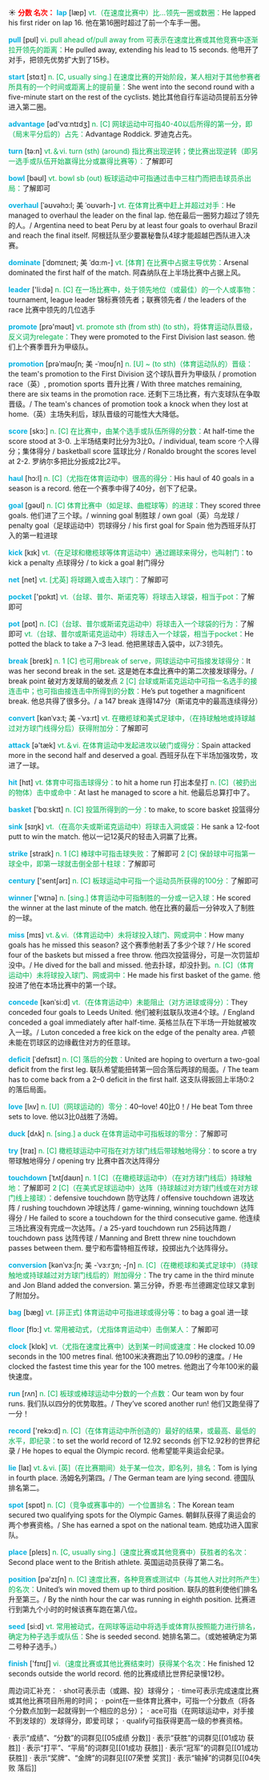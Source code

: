 ☀ <font color="red">**分数 名次：**</font>
<font color="sky blue">**lap**</font> [læp] 
<font color="#00b050">vt.（在速度比赛中）比…领先一圈或数圈：</font>He lapped his first rider on lap 16. 他在第16圈时超过了前一个车手一圈。

<font color="sky blue">**pull**</font> [pʊl] 
<font color="#00b050">vi. pull ahead of/pull away from 可表示在速度比赛或其他竞赛中逐渐拉开领先的距离：</font>He pulled away, extending his lead to 15 seconds. 他甩开了对手，把领先优势扩大到了15秒。
           
<font color="sky blue">**start**</font> [stɑːt] 
<font color="#00b050">n. [C, usually sing.] 在速度比赛的开始阶段，某人相对于其他参赛者所具有的一个时间或距离上的提前量：</font>She went into the second round with a five-minute start on the rest of the cyclists. 她比其他自行车运动员提前五分钟进入第二圈。

<font color="sky blue">**advantage**</font> [əd'vɑːntɪdӡ] 
<font color="#00b050">n. [C] 网球运动中可指40-40以后所得的第一分，即（局末平分后的）占先：</font>Advantage Roddick. 罗迪克占先。

<font color="sky blue">**turn**</font> [tə:n] 
<font color="#00b050">vt.＆vi. turn (sth) (around) 指比赛出现逆转；使比赛出现逆转（即另一选手或队伍开始赢得比分或赢得比赛等）：</font>了解即可

<font color="sky blue">**bowl**</font> [bəʊl] 
<font color="#00b050">vt. bowl sb (out) 板球运动中可指通过击中三柱门而把击球员杀出局：</font>了解即可
  
<font color="sky blue">**overhaul**</font> [ˈəʊvəhɔ:l; 美 ˈoʊvərh-]
<font color="#00b050">vt. 在体育比赛中赶上并超过对手：</font>He managed to overhaul the leader on the final lap. 他在最后一圈努力超过了领先的人。/ Argentina need to beat Peru by at least four goals to overhaul Brazil and reach the final itself. 阿根廷队至少要赢秘鲁队4球才能超越巴西队进入决赛。         

<font color="sky blue">**dominate**</font> [ˈdɒmɪneɪt; 美 ˈdɑ:m-]
<font color="#00b050">vt. [体育] 在比赛中占据主导优势：</font>Arsenal dominated the first half of the match. 阿森纳队在上半场比赛中占据上风。

<font color="sky blue">**leader**</font> ['li:də] 
<font color="#00b050">n. [C] 在一场比赛中，处于领先地位（或最佳）的一个人或事物：</font>tournament, league leader 锦标赛领先者；联赛领先者 / the leaders of the race 比赛中领先的几位选手

<font color="sky blue">**promote**</font> [prə'məʊt] 
<font color="#00b050">vt. promote sth (from sth) (to sth)，将体育运动队晋级，反义词为relegate：</font>They were promoted to the First Division last season. 他们上个赛季晋升为甲级队。
           
<font color="sky blue">**promotion**</font> [prəˈməʊʃn; 美 -ˈmoʊʃn]
<font color="#00b050">n. [U] ~ (to sth)（体育运动队的）晋级：</font>the team's promotion to the First Division 这个球队晋升为甲级队 / promotion race（英）, promotion sports 晋升比赛 / With three matches remaining, there are six teams in the promotion race. 还剩下三场比赛，有六支球队在争取晋级。/ The team's chances of promotion took a knock when they lost at home.（英）主场失利后，球队晋级的可能性大大降低。

<font color="sky blue">**score**</font> [skɔ:] 
<font color="#00b050">n. [C] 在比赛中，由某个选手或队伍所得的分数：</font>At half-time the score stood at 3-0. 上半场结束时比分为3比0。/ individual, team score 个人得分；集体得分 / basketball score 篮球比分 / Ronaldo brought the scores level at 2-2. 罗纳尔多把比分扳成2比2平。
           
<font color="sky blue">**haul**</font> [hɔ:l]
<font color="#00b050">n. [C]（尤指在体育运动中）很高的得分：</font>His haul of 40 goals in a season is a record. 他在一个赛季中得了40分，创下了纪录。

<font color="sky blue">**goal**</font> [ɡəʊl] 
<font color="#00b050">n. [C] 体育比赛中（如足球、曲棍球等）的进球：</font>They scored three goals. 他们进了三个球。/ winning goal 制胜球 / own goal（英）乌龙球 / penalty goal（足球运动中）罚球得分 / his first goal for Spain 他为西班牙队打入的第一粒进球

<font color="sky blue">**kick**</font> [kɪk] 
<font color="#00b050">vt.（在足球和橄榄球等体育运动中）通过踢球来得分，也叫射门：</font>to kick a penalty 点球得分 / to kick a goal 射门得分

<font color="sky blue">**net**</font> [net] 
<font color="#00b050">vt. [尤英] 将球踢入或击入球门：</font>了解即可

<font color="sky blue">**pocket**</font> ['pɒkɪt] 
<font color="#00b050">vt.（台球、普尔、斯诺克等）将球击入球袋，相当于pot：</font>了解即可

<font color="sky blue">**pot**</font> [pɒt] 
<font color="#00b050">n. [C]（台球、普尔或斯诺克运动中）将球击入一个球袋的行为：</font>了解即可 <font color="#00b050">vt.（台球、普尔或斯诺克运动中）将球击入一个球袋，相当于pocket：</font>He potted the black to take a 7–3 lead. 他把黑球击入袋中，以7:3领先。

<font color="sky blue">**break**</font> [breɪk] 
<font color="#00b050">n. 1 [C] 也可用break of serve，网球运动中可指接发球得分：</font>It was her second break in the set. 这是她在本盘比赛中的第二次接发球得分。/ break point 破对方发球局的破发点 <font color="#00b050">2 [C] 台球或斯诺克运动中可指一名选手的接连击中；也可指由接连击中所得到的分数：</font>He’s put together a magnificent break. 他总共得了很多分。/ a 147 break 连得147分（斯诺克中的最高连续得分）
           
<font color="sky blue">**convert**</font> [kənˈvɜ:t; 美 -ˈvɜ:rt]
<font color="#00b050">vt. 在橄榄球和美式足球中，（在持球触地或持球越过对方球门线得分后）获得附加分：</font>了解即可

<font color="sky blue">**attack**</font> [ə'tæk] 
<font color="#00b050">vt.＆vi. 在体育运动中发起进攻以破门或得分：</font>Spain attacked more in the second half and deserved a goal. 西班牙队在下半场加强攻势，攻进了一球。

<font color="sky blue">**hit**</font> [hɪt] 
<font color="#00b050">vt. 体育中可指击球得分：</font>to hit a home run 打出本垒打 <font color="#00b050">n. [C]（被扔出的物体）击中或命中：</font>At last he managed to score a hit. 他最后总算打中了。

<font color="sky blue">**basket**</font> ['bɑːskɪt] 
<font color="#00b050">n. [C] 投篮所得到的一分：</font>to make, to score basket 投篮得分

<font color="sky blue">**sink**</font> [sɪŋk] 
<font color="#00b050">vt.（在高尔夫或斯诺克运动中）将球击入洞或袋：</font>He sank a 12-foot putt to win the match. 他以一记12英尺的轻击入洞赢了比赛。

<font color="sky blue">**strike**</font> [straɪk] 
<font color="#00b050">n. 1 [C] 棒球中可指击球失败：</font>了解即可 <font color="#00b050">2 [C] 保龄球中可指第一球全中，即第一球就击倒全部十柱球：</font>了解即可

<font color="sky blue">**century**</font> ['sentʃərɪ] 
<font color="#00b050">n. [C] 板球运动中可指一个运动员所获得的100分：</font>了解即可

<font color="sky blue">**winner**</font> ['wɪnə] 
<font color="#00b050">n. [sing.] 体育运动中可指制胜的一分或一记入球：</font>He scored the winner at the last minute of the match. 他在比赛的最后一分钟攻入了制胜的一球。

<font color="sky blue">**miss**</font> [mɪs] 
<font color="#00b050">vt.＆vi.（体育运动中）未将球投入球门、网或洞中：</font>How many goals has he missed this season? 这个赛季他射丢了多少个球？/ He scored four of the baskets but missed a free throw. 他四次投篮得分，可是一次罚篮却没中。/ He dived for the ball and missed. 他去扑球，却没扑到。<font color="#00b050">n. [C]（体育运动中）未将球投入球门、网或洞中：</font>He made his first basket of the game. 他投进了他在本场比赛中的第一个球。
           
<font color="sky blue">**concede**</font> [kənˈsi:d]
<font color="#00b050">vt.（在体育运动中）未能阻止（对方进球或得分）：</font>They conceded four goals to Leeds United. 他们被利兹联队攻进4个球。/ England conceded a goal immediately after half-time. 英格兰队在下半场一开始就被攻入一球。/ Luton conceded a free kick on the edge of the penalty area. 卢顿未能在罚球区的边缘截住对方的任意球。
           
<font color="sky blue">**deficit**</font> [ˈdefɪsɪt]
<font color="#00b050">n. [C] 落后的分数：</font>United are hoping to overturn a two-goal deficit from the first leg. 联队希望能扭转第一回合落后两球的局面。/ The team has to come back from a 2–0 deficit in the first half. 这支队得扳回上半场0:2的落后局面。

<font color="sky blue">**love**</font> [lʌv] 
<font color="#00b050">n. [U]（网球运动的）零分：</font>40–love! 40比0！/ He beat Tom three sets to love. 他以3比0战胜了汤姆。

<font color="sky blue">**duck**</font> [dʌk] 
<font color="#00b050">n. [sing.] a duck 在体育运动中可指板球的零分：</font>了解即可

<font color="sky blue">**try**</font> [traɪ] 
<font color="#00b050">n. [C] 橄榄球运动中可指在对方球门线后带球触地得分：</font>to score a try 带球触地得分 / opening try 比赛中首次达阵得分
           
<font color="sky blue">**touchdown**</font> [ˈtʌtʃdaʊn]
<font color="#00b050">n. 1 [C]（在橄榄球运动中）（在对方球门线后）持球触地：</font>了解即可 <font color="#00b050">2 [C]（在美式足球运动中）达阵（持球越过对方球门线或在对方球门线上接球）：</font>defensive touchdown 防守达阵 / offensive touchdown 进攻达阵 / rushing touchdown 冲球达阵 / game-winning, winning touchdown 达阵得分 / He failed to score a touchdown for the third consecutive game. 他连续三场比赛没有完成一次达阵。/ a 25-yard touchdown run 25码达阵跑 / touchdown pass 达阵传球 / Manning and Brett threw nine touchdown passes between them. 曼宁和布雷特相互传球，投掷出九个达阵得分。
           
<font color="sky blue">**conversion**</font> [kənˈvɜ:ʃn; 美 -ˈvɜ:rʒn; -ʃn]
<font color="#00b050">n. [C]（在橄榄球和美式足球中）（持球触地或持球越过对方球门线后的）附加得分：</font>The try came in the third minute and Jon Bland added the conversion. 第三分钟，乔恩·布兰德踢定位球又拿到了附加分。

<font color="sky blue">**bag**</font> [bæɡ] 
<font color="#00b050">vt. [非正式] 体育运动中可指进球或得分等：</font>to bag a goal 进一球

<font color="sky blue">**floor**</font> [flɔ:] 
<font color="#00b050">vt. 常用被动式，（尤指体育运动中）击倒某人：</font>了解即可

<font color="sky blue">**clock**</font> [klɒk] 
<font color="#00b050">vt.（尤指在速度比赛中）达到某一时间或速度：</font>He clocked 10.09 seconds in the 100 metres final. 他100米决赛跑出了10.09秒的速度。/ He clocked the fastest time this year for the 100 metres. 他跑出了今年100米的最快速度。 

<font color="sky blue">**run**</font> [rʌn] 
<font color="#00b050">n. [C] 板球或棒球运动中分数的一个点数：</font>Our team won by four runs. 我们队以四分的优势取胜。/ They’ve scored another run! 他们又跑垒得了一分！ 

<font color="sky blue">**record**</font> ['rekɔ:d] 
<font color="#00b050">n. [C]（在体育运动中所创造的）最好的结果，或最高、最低的水平，即纪录：</font>to set the world record of 12.92 seconds 创下12.92秒的世界纪录 / He hopes to equal the Olympic record. 他希望能平奥运会纪录。

<font color="sky blue">**lie**</font> [laɪ] 
<font color="#00b050">vt.＆vi. [英]（在比赛期间）处于某一位次，即名列，排名：</font>Tom is lying in fourth place. 汤姆名列第四。/ The German team are lying second. 德国队排名第二。

<font color="sky blue">**spot**</font> [spɒt] 
<font color="#00b050">n. [C]（竞争或赛事中的）一个位置排名：</font>The Korean team secured two qualifying spots for the Olympic Games. 朝鲜队获得了奥运会的两个参赛资格。/ She has earned a spot on the national team. 她成功进入国家队。

<font color="sky blue">**place**</font> [pleɪs] 
<font color="#00b050">n. [C, usually sing.]（速度比赛或其他竞赛中）获胜者的名次：</font>Second place went to the British athlete. 英国运动员获得了第二名。

<font color="sky blue">**position**</font> [pə'zɪʃn] 
<font color="#00b050">n. [C] 速度比赛，各种竞赛或测试中（与其他人对比时所产生）的名次：</font>United’s win moved them up to third position. 联队的胜利使他们排名升至第三。/ By the ninth hour the car was running in eighth position. 比赛进行到第九个小时的时候该赛车跑在第八位。

<font color="sky blue">**seed**</font> [si:d] 
<font color="#00b050">vt. 常用被动式，在网球等运动中将选手或体育队按照能力进行排名，确定为种子选手或队伍：</font>She is seeded second. 她排名第二。（或她被确定为第二号种子选手。）

<font color="sky blue">**finish**</font> ['fɪnɪʃ] 
<font color="#00b050">vi.（速度比赛或其他比赛结束时）获得某个名次：</font>He finished 12 seconds outside the world record. 他的比赛成绩比世界纪录慢12秒。
 
周边词汇补充：
· shot可表示击（或踢、投）球得分；
· time可表示完成速度比赛或其他比赛项目所用的时间；
· point在一些体育比赛中，可指一个分数点（将各个分数点加到一起就得到一个相应的总分）；
· ace可指（在网球运动中，对手接不到发球的）发球得分，即爱司球；
· qualify可指获得更高一级的参赛资格。

· 表示“成绩”、“分数”的词群见[[05成绩 分数]]
· 表示“获胜”的词群见[[01成功 获胜]]
· 表示“打平”、“平局”的词群见[[01成功 获胜]]
· 表示“冠军”的词群见[[01成功 获胜]]
· 表示“奖牌”、“金牌”的词群见[[07荣誉 奖赏]]
· 表示“输掉”的词群见[[04失败 落后]]
